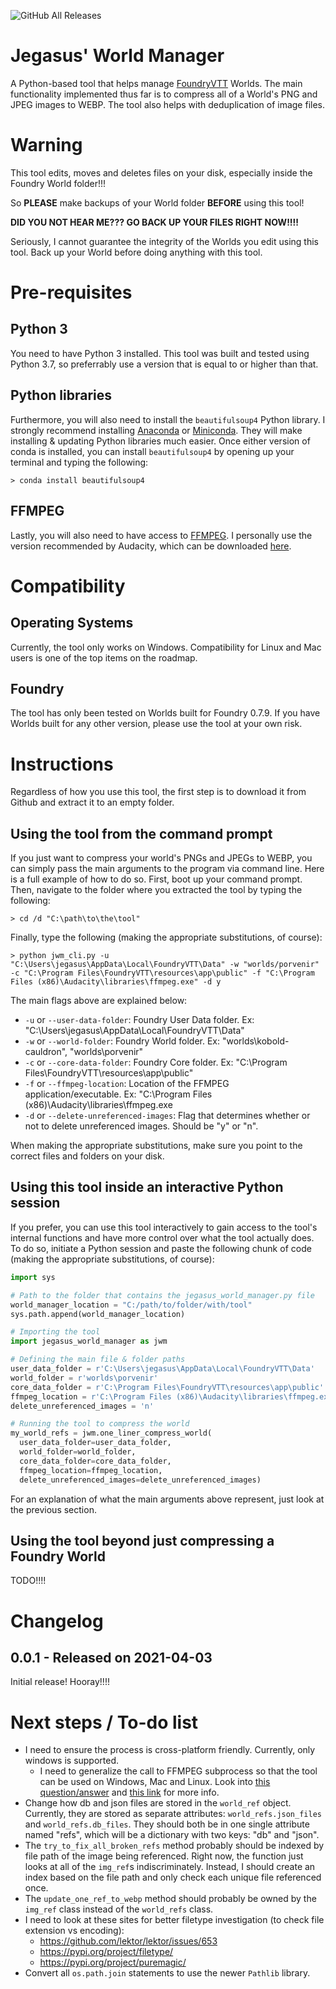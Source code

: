 ![GitHub All Releases](https://img.shields.io/github/downloads/jegasus/world-manager/total?label=Downloads+total)  

# Jegasus' World Manager
A Python-based tool that helps manage [FoundryVTT](https://foundryvtt.com/) Worlds. 
The main functionality implemented thus far is to compress all of a World's PNG and 
JPEG images to WEBP. The tool also helps with deduplication of image files.

# Warning

This tool edits, moves and deletes files on your disk, especially inside the 
Foundry World folder!!! 

So **PLEASE** make backups of your World folder **BEFORE** using this tool!

**DID YOU NOT HEAR ME??? GO BACK UP YOUR FILES RIGHT NOW!!!!**

Seriously, I cannot guarantee the integrity of the Worlds you edit using this 
tool. Back up your World before doing anything with this tool.

# Pre-requisites
## Python 3

You need to have Python 3 installed. This tool was built and tested using Python 
3.7, so preferrably use a version that is equal to or higher than that.

## Python libraries
Furthermore, you will also need to install the `beautifulsoup4` Python library. 
I strongly recommend installing [Anaconda](https://www.anaconda.com/products/individual) 
or [Miniconda](https://docs.conda.io/en/latest/miniconda.html). They will make 
installing & updating Python libraries much easier. Once either version of conda 
is installed, you can install `beautifulsoup4` by opening up your terminal and 
typing the following:

```
> conda install beautifulsoup4
```

## FFMPEG
Lastly, you will also need to have access to [FFMPEG](https://www.ffmpeg.org/download.html). 
I personally use the version recommended by Audacity, which can be downloaded 
[here](https://lame.buanzo.org/#lamewindl). 

# Compatibility

## Operating Systems
Currently, the tool only works on Windows. Compatibility for Linux and Mac users 
is one of the top items on the roadmap.

## Foundry
The tool has only been tested on Worlds built for Foundry 0.7.9. If you have 
Worlds built for any other version, please use the tool at your own risk.

# Instructions
Regardless of how you use this tool, the first step is to download it from 
Github and extract it to an empty folder.

## Using the tool from the command prompt
If you just want to compress your world's PNGs and JPEGs to WEBP, you can simply 
pass the main arguments to the program via command line. Here is a full example 
of how to do so. First, boot up your command prompt. Then, navigate to the folder 
where you extracted the tool by typing the following:
```
> cd /d "C:\path\to\the\tool"
```
Finally, type the following (making the appropriate substitutions, of course):
```
> python jwm_cli.py -u "C:\Users\jegasus\AppData\Local\FoundryVTT\Data" -w "worlds/porvenir" -c "C:\Program Files\FoundryVTT\resources\app\public" -f "C:\Program Files (x86)\Audacity\libraries\ffmpeg.exe" -d y
```
The main flags above are explained below:

- `-u` or `--user-data-folder`: Foundry User Data folder. Ex: "C:\Users\jegasus\AppData\Local\FoundryVTT\Data"
- `-w` or `--world-folder`: Foundry World folder. Ex: "worlds\kobold-cauldron", "worlds\porvenir"
- `-c` or `--core-data-folder`: Foundry Core folder. Ex: "C:\Program Files\FoundryVTT\resources\app\public"
- `-f` or `--ffmpeg-location`: Location of the FFMPEG application/executable. Ex: "C:\Program Files (x86)\Audacity\libraries\ffmpeg.exe
- `-d` or `--delete-unreferenced-images`: Flag that determines whether or not to delete unreferenced images. Should be "y" or "n".

When making the appropriate substitutions, make sure you point to the correct 
files and folders on your disk.

## Using this tool inside an interactive Python session
If you prefer, you can use this tool interactively to gain access to the tool's
internal functions and have more control over what the tool actually does. To do 
so, initiate a Python session and paste the following chunk of code (making the 
appropriate substitutions, of course):

```python
import sys

# Path to the folder that contains the jegasus_world_manager.py file
world_manager_location = "C:/path/to/folder/with/tool"
sys.path.append(world_manager_location)

# Importing the tool
import jegasus_world_manager as jwm 

# Defining the main file & folder paths 
user_data_folder = r'C:\Users\jegasus\AppData\Local\FoundryVTT\Data'
world_folder = r'worlds\porvenir'
core_data_folder = r'C:\Program Files\FoundryVTT\resources\app\public'
ffmpeg_location = r'C:\Program Files (x86)\Audacity\libraries\ffmpeg.exe'
delete_unreferenced_images = 'n'

# Running the tool to compress the world
my_world_refs = jwm.one_liner_compress_world(
  user_data_folder=user_data_folder,
  world_folder=world_folder,
  core_data_folder=core_data_folder,
  ffmpeg_location=ffmpeg_location, 
  delete_unreferenced_images=delete_unreferenced_images)

```
For an explanation of what the main arguments above represent, just look at the previous section.

## Using the tool beyond just compressing a Foundry World

TODO!!!!

# Changelog

## 0.0.1 - Released on 2021-04-03
Initial release! Hooray!!!!  

# Next steps / To-do list
- I need to ensure the process is cross-platform friendly. 
Currently, only windows is supported.
  - I need to generalize the call to FFMPEG subprocess so that the tool can be used
   on Windows, Mac and Linux. 
   Look into [this question/answer](https://stackoverflow.com/questions/377017/test-if-executable-exists-in-python) and 
   [this link](https://gist.github.com/techtonik/4368898) for more info.
- Change how db and json files are stored in the `world_ref` object. 
Currently, they are stored as separate attributes: `world_refs.json_files`
 and `world_refs.db_files`. They should both be in one single attribute 
 named "refs", which will be a dictionary with two keys: "db" and "json". 
- The `try_to_fix_all_broken_refs` method probably should be indexed by file
 path of the image being referenced. Right now, the function just looks at all
  of the `img_ref`s indiscriminately. Instead, I should create an index based
   on the file path and only check each unique file referenced once. 
- The `update_one_ref_to_webp` method should probably be owned by the `img_ref`
 class instead of the `world_refs` class.
- I need to look at these sites for better filetype investigation (to check 
file extension vs encoding):
  - https://github.com/lektor/lektor/issues/653
  - https://pypi.org/project/filetype/
  - https://pypi.org/project/puremagic/
- Convert all `os.path.join` statements to use the newer `Pathlib` library. 


